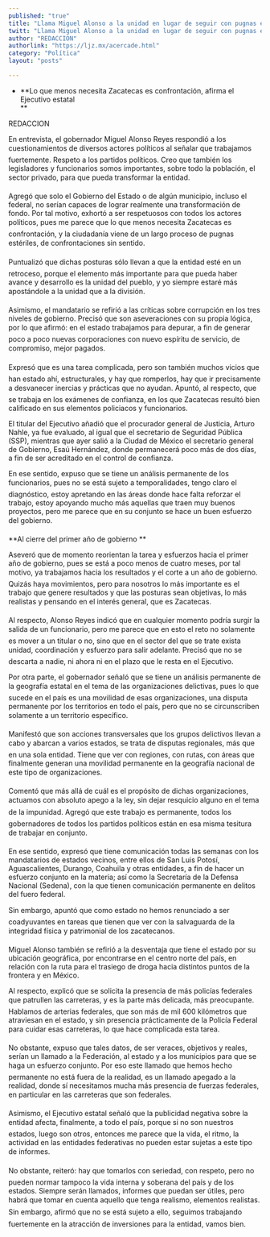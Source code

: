 ```yaml
---
published: "true"
title: "Llama Miguel Alonso a la unidad en lugar de seguir con pugnas estériles"
twitt: "Llama Miguel Alonso a la unidad en lugar de seguir con pugnas estériles"
author: "REDACCION"
authorlink: "https://ljz.mx/acercade.html"
category: "Política"
layout: "posts"

---
```


*   **Lo que menos necesita Zacatecas es confrontación, afirma el Ejecutivo estatal   
    **


  REDACCION



  En entrevista, el gobernador Miguel Alonso Reyes respondió a los cuestionamientos de diversos actores políticos al señalar que trabajamos fuertemente. Respeto a los partidos políticos. Creo que también los legisladores y funcionarios somos importantes, sobre todo la población, el sector privado, para que pueda transformar la entidad.



  Agregó que solo el Gobierno del Estado o de algún municipio, incluso el federal, no serían capaces de lograr realmente una transformación de fondo. Por tal motivo, exhortó a ser respetuosos con todos los actores políticos, pues me parece que lo que menos necesita Zacatecas es confrontación, y la ciudadanía viene de un largo proceso de pugnas estériles, de confrontaciones sin sentido.



  Puntualizó que dichas posturas sólo llevan a que la entidad esté en un retroceso, porque el elemento más importante para que pueda haber avance y desarrollo es la unidad del pueblo, y yo siempre estaré más apostándole a la unidad que a la división.



  Asimismo, el mandatario se refirió a las críticas sobre corrupción en los tres niveles de gobierno. Precisó que son aseveraciones con su propia lógica, por lo que afirmó: en el estado trabajamos para depurar, a fin de generar poco a poco nuevas corporaciones con nuevo espíritu de servicio, de compromiso, mejor pagados.



  Expresó que es una tarea complicada, pero son también muchos vicios que han estado ahí, estructurales, y hay que romperlos, hay que ir precisamente a desvanecer inercias y prácticas que no ayudan. Apuntó, al respecto, que se trabaja en los exámenes de confianza, en los que Zacatecas resultó bien calificado en sus elementos policiacos y funcionarios.



  El titular del Ejecutivo añadió que el procurador general de Justicia, Arturo Nahle, ya fue evaluado, al igual que el secretario de Seguridad Pública (SSP), mientras que ayer salió a la Ciudad de México el secretario general de Gobierno, Esaú Hernández, donde permanecerá poco más de dos días, a fin de ser acreditado en el control de confianza.



  En ese sentido, expuso que se tiene un análisis permanente de los funcionarios, pues no se está sujeto a temporalidades, tengo claro el diagnóstico, estoy apretando en las áreas donde hace falta reforzar el trabajo, estoy apoyando mucho más aquellas que traen muy buenos proyectos, pero me parece que en su conjunto se hace un buen esfuerzo del gobierno.


**Al cierre del primer año de gobierno **


  Aseveró que de momento reorientan la tarea y esfuerzos hacia el primer año de gobierno, pues se está a poco menos de cuatro meses, por tal motivo, ya trabajamos hacia los resultados y el corte a un año de gobierno. Quizás haya movimientos, pero para nosotros lo más importante es el trabajo que genere resultados y que las posturas sean objetivas, lo más realistas y pensando en el interés general, que es Zacatecas.



  Al respecto, Alonso Reyes indicó que en cualquier momento podría surgir la salida de un funcionario, pero me parece que en esto el reto no solamente es mover a un titular o no, sino que en el sector del que se trate exista unidad, coordinación y esfuerzo para salir adelante. Precisó que no se descarta a nadie, ni ahora ni en el plazo que le resta en el Ejecutivo.



  Por otra parte, el gobernador señaló que se tiene un análisis permanente de la geografía estatal en el tema de las organizaciones delictivas, pues lo que sucede en el país es una movilidad de esas organizaciones, una disputa permanente por los territorios en todo el país, pero que no se circunscriben solamente a un territorio específico.



  Manifestó que son acciones transversales que los grupos delictivos llevan a cabo y abarcan a varios estados, se trata de disputas regionales, más que en una sola entidad. Tiene que ver con regiones, con rutas, con áreas que finalmente generan una movilidad permanente en la geografía nacional de este tipo de organizaciones.



  Comentó que más allá de cuál es el propósito de dichas organizaciones, actuamos con absoluto apego a la ley, sin dejar resquicio alguno en el tema de la impunidad. Agregó que este trabajo es permanente, todos los gobernadores de todos los partidos políticos están en esa misma tesitura de trabajar en conjunto.



  En ese sentido, expresó que tiene comunicación todas las semanas con los mandatarios de estados vecinos, entre ellos de San Luis Potosí, Aguascalientes, Durango, Coahuila y otras entidades, a fin de hacer un esfuerzo conjunto en la materia; así como la Secretaría de la Defensa Nacional (Sedena), con la que tienen comunicación permanente en delitos del fuero federal.



  Sin embargo, apuntó que como estado no hemos renunciado a ser coadyuvantes en tareas que tienen que ver con la salvaguarda de la integridad física y patrimonial de los zacatecanos.



  Miguel Alonso también se refirió a la desventaja que tiene el estado por su ubicación geográfica, por encontrarse en el centro norte del país, en relación con la ruta para el trasiego de droga hacia distintos puntos de la frontera y en México.



  Al respecto, explicó que se solicita la presencia de más policías federales que patrullen las carreteras, y es la parte más delicada, más preocupante. Hablamos de arterias federales, que son más de mil 600 kilómetros que atraviesan en el estado, y sin presencia prácticamente de la Policía Federal para cuidar esas carreteras, lo que hace complicada esta tarea.



  No obstante, expuso que tales datos, de ser veraces, objetivos y reales, serían un llamado a la Federación, al estado y a los municipios para que se haga un esfuerzo conjunto. Por eso este llamado que hemos hecho permanente no está fuera de la realidad, es un llamado apegado a la realidad, donde sí necesitamos mucha más presencia de fuerzas federales, en particular en las carreteras que son federales.



  Asimismo, el Ejecutivo estatal señaló que la publicidad negativa sobre la entidad afecta, finalmente, a todo el país, porque si no son nuestros estados, luego son otros, entonces me parece que la vida, el ritmo, la actividad en las entidades federativas no pueden estar sujetas a este tipo de informes.



  No obstante, reiteró: hay que tomarlos con seriedad, con respeto, pero no pueden normar tampoco la vida interna y soberana del país y de los estados. Siempre serán llamados, informes que puedan ser útiles, pero habrá que tomar en cuenta aquello que tenga realismo, elementos realistas. Sin embargo, afirmó que no se está sujeto a ello, seguimos trabajando fuertemente en la atracción de inversiones para la entidad, vamos bien.

